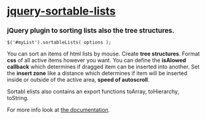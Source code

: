 <h1><a href="http://localhost/jquery-sortable-lists/index.html">jquery-sortable-lists</a></h1>
<h2 style="font-size:17px">jQuery plugin to sorting lists also the tree structures.</h2>

```$('#myList').sortableLists( options );```
<p>You can sort an items of html lists by mouse. Create <strong>tree structures</strong>. Format <strong>css</strong> of all active items however you want. You can define the <strong>isAlowed callback</strong> which determines if dragged item can be inserted into another. Set the <strong>insert zone</strong> like a distance which determines if item will be inserted inside or outside of the active area, <strong>speed of autoscroll</strong>.</p>
<p>Sortabl elists also contains an export functions <strng>toArray, toHierarchy, toString</strong>.</p>
<p>For more info look at <a href="http://localhost/jquery-sortable-lists/index.html">the documentation</a>.</p>				
				
				
